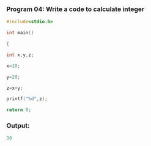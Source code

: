 ### Program 04: Write a code to calculate integer
```C
#include<stdio.h>

int main()

{

int x,y,z;

x=10;

y=20;

z=x+y;

printf("%d",z);

return 0;
```
### Output:
```C
30
